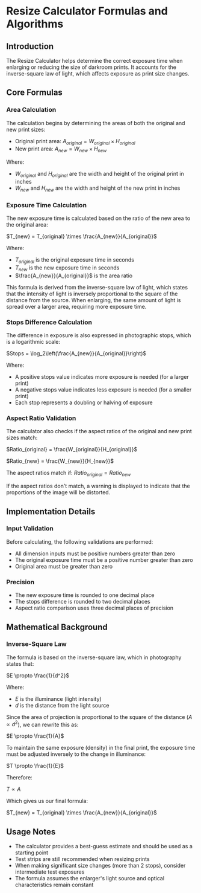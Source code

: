 # Resize Calculator Formulas and Algorithms

## Introduction
The Resize Calculator helps determine the correct exposure time when enlarging or reducing the size of darkroom prints. It accounts for the inverse-square law of light, which affects exposure as print size changes.

## Core Formulas

### Area Calculation
The calculation begins by determining the areas of both the original and new print sizes:

- Original print area: $A_{original} = W_{original} \times H_{original}$
- New print area: $A_{new} = W_{new} \times H_{new}$

Where:
- $W_{original}$ and $H_{original}$ are the width and height of the original print in inches
- $W_{new}$ and $H_{new}$ are the width and height of the new print in inches

### Exposure Time Calculation
The new exposure time is calculated based on the ratio of the new area to the original area:

$T_{new} = T_{original} \times \frac{A_{new}}{A_{original}}$

Where:
- $T_{original}$ is the original exposure time in seconds
- $T_{new}$ is the new exposure time in seconds
- $\frac{A_{new}}{A_{original}}$ is the area ratio

This formula is derived from the inverse-square law of light, which states that the intensity of light is inversely proportional to the square of the distance from the source. When enlarging, the same amount of light is spread over a larger area, requiring more exposure time.

### Stops Difference Calculation
The difference in exposure is also expressed in photographic stops, which is a logarithmic scale:

$Stops = \log_2\left(\frac{A_{new}}{A_{original}}\right)$

Where:
- A positive stops value indicates more exposure is needed (for a larger print)
- A negative stops value indicates less exposure is needed (for a smaller print)
- Each stop represents a doubling or halving of exposure

### Aspect Ratio Validation
The calculator also checks if the aspect ratios of the original and new print sizes match:

$Ratio_{original} = \frac{W_{original}}{H_{original}}$

$Ratio_{new} = \frac{W_{new}}{H_{new}}$

The aspect ratios match if: $Ratio_{original} = Ratio_{new}$

If the aspect ratios don't match, a warning is displayed to indicate that the proportions of the image will be distorted.

## Implementation Details

### Input Validation
Before calculating, the following validations are performed:
- All dimension inputs must be positive numbers greater than zero
- The original exposure time must be a positive number greater than zero
- Original area must be greater than zero

### Precision
- The new exposure time is rounded to one decimal place
- The stops difference is rounded to two decimal places
- Aspect ratio comparison uses three decimal places of precision

## Mathematical Background

### Inverse-Square Law
The formula is based on the inverse-square law, which in photography states that:

$E \propto \frac{1}{d^2}$

Where:
- $E$ is the illuminance (light intensity)
- $d$ is the distance from the light source

Since the area of projection is proportional to the square of the distance ($A \propto d^2$), we can rewrite this as:

$E \propto \frac{1}{A}$

To maintain the same exposure (density) in the final print, the exposure time must be adjusted inversely to the change in illuminance:

$T \propto \frac{1}{E}$

Therefore:

$T \propto A$

Which gives us our final formula:

$T_{new} = T_{original} \times \frac{A_{new}}{A_{original}}$

## Usage Notes

- The calculator provides a best-guess estimate and should be used as a starting point
- Test strips are still recommended when resizing prints
- When making significant size changes (more than 2 stops), consider intermediate test exposures
- The formula assumes the enlarger's light source and optical characteristics remain constant 